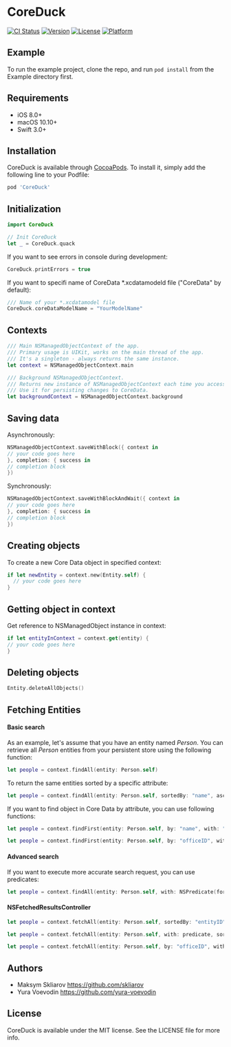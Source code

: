 # CoreDuck

[![CI Status](http://img.shields.io/travis/appdev-academy/CoreDuck.svg?style=flat)](https://travis-ci.org/appdev-academy/CoreDuck)
[![Version](https://img.shields.io/cocoapods/v/CoreDuck.svg?style=flat)](http://cocoapods.org/pods/CoreDuck)
[![License](https://img.shields.io/cocoapods/l/CoreDuck.svg?style=flat)](http://cocoapods.org/pods/CoreDuck)
[![Platform](https://img.shields.io/cocoapods/p/CoreDuck.svg?style=flat)](http://cocoapods.org/pods/CoreDuck)

## Example

To run the example project, clone the repo, and run `pod install` from the Example directory first.

## Requirements

- iOS 8.0+
- macOS 10.10+
- Swift 3.0+

## Installation

CoreDuck is available through [CocoaPods](http://cocoapods.org). To install
it, simply add the following line to your Podfile:

```ruby
pod 'CoreDuck'
```

## Initialization

```swift
import CoreDuck
```

```swift
// Init CoreDuck
let _ = CoreDuck.quack
```

If you want to see errors in console during development:
```swift
CoreDuck.printErrors = true
```

If you want to specifi name of CoreData *.xcdatamodeld file ("CoreData" by default):
```swift
/// Name of your *.xcdatamodel file
CoreDuck.coreDataModelName = "YourModelName"
```

## Contexts

```swift
/// Main NSManagedObjectContext of the app.
/// Primary usage is UIKit, works on the main thread of the app.
/// It's a singleton - always returns the same instance.
let context = NSManagedObjectContext.main

/// Background NSManagedObjectContext.
/// Returns new instance of NSManagedObjectContext each time you access this variable.
/// Use it for persisting changes to CoreData.
let backgroundContext = NSManagedObjectContext.background
```

## Saving data

Asynchronously:
```swift
NSManagedObjectContext.saveWithBlock({ context in
// your code goes here
}, completion: { success in
// completion block
})
```

Synchronously:
```swift
NSManagedObjectContext.saveWithBlockAndWait({ context in
// your code goes here
}, completion: { success in
// completion block
})
```

## Creating objects

To create a new Core Data object in specified context:

```swift
if let newEntity = context.new(Entity.self) {
  // your code goes here
}
```

## Getting object in context

Get reference to NSManagedObject instance in context:

```swift
if let entityInContext = context.get(entity) {
// your code goes here
}
```

## Deleting objects

```swift
Entity.deleteAllObjects()
```

## Fetching Entities

#### Basic search

As an example, let's assume that you have an entity named *Person*.
You can retrieve all *Person* entities from your persistent store using the following function:

```swift
let people = context.findAll(entity: Person.self)
```

To return the same entities sorted by a specific attribute:

```swift
let people = context.findAll(entity: Person.self, sortedBy: "name", ascending: true)
```

If you want to find object in Core Data by attribute, you can use following functions:
```swift
let people = context.findFirst(entity: Person.self, by: "name", with: "John")
```

```swift
let people = context.findFirst(entity: Person.self, by: "officeID", with: 7)
```

#### Advanced search

If you want to execute more accurate search request, you can use predicates:

```swift
let people = context.findAll(entity: Person.self, with: NSPredicate(format: "entityID IN %@", peopleIDs))
```

#### NSFetchedResultsController

```swift
let people = context.fetchAll(entity: Person.self, sortedBy: "entityID", ascending: true, delegate: self)
```

```swift
let people = context.fetchAll(entity: Person.self, with: predicate, sortedBy: "entityID", ascending: true, delegate: self)
```
```swift
let people = context.fetchAll(entity: Person.self, by: "officeID", with: 7, sortedBy: "entityID", ascending: true, delegate: self)
```

## Authors

- Maksym Skliarov https://github.com/skliarov
- Yura Voevodin https://github.com/yura-voevodin

## License

CoreDuck is available under the MIT license. See the LICENSE file for more info.
